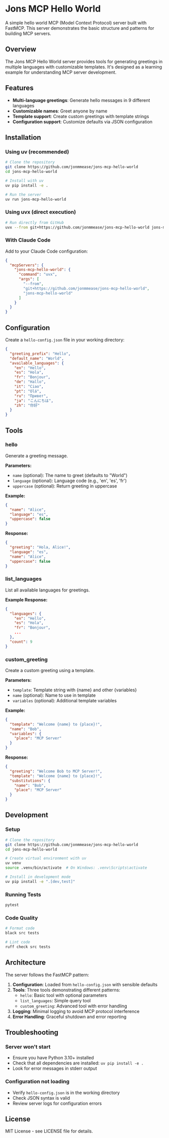 # Jons MCP Hello World

A simple hello world MCP (Model Context Protocol) server built with FastMCP. This server demonstrates the basic structure and patterns for building MCP servers.

## Overview

The Jons MCP Hello World server provides tools for generating greetings in multiple languages with customizable templates. It's designed as a learning example for understanding MCP server development.

## Features

- **Multi-language greetings**: Generate hello messages in 9 different languages
- **Customizable names**: Greet anyone by name
- **Template support**: Create custom greetings with template strings
- **Configuration support**: Customize defaults via JSON configuration

## Installation

### Using uv (recommended)

```bash
# Clone the repository
git clone https://github.com/jonmmease/jons-mcp-hello-world
cd jons-mcp-hello-world

# Install with uv
uv pip install -e .

# Run the server
uv run jons-mcp-hello-world
```

### Using uvx (direct execution)

```bash
# Run directly from GitHub
uvx --from git+https://github.com/jonmmease/jons-mcp-hello-world jons-mcp-hello-world
```

### With Claude Code

Add to your Claude Code configuration:

```json
{
  "mcpServers": {
    "jons-mcp-hello-world": {
      "command": "uvx",
      "args": [
        "--from",
        "git+https://github.com/jonmmease/jons-mcp-hello-world",
        "jons-mcp-hello-world"
      ]
    }
  }
}
```

## Configuration

Create a `hello-config.json` file in your working directory:

```json
{
  "greeting_prefix": "Hello",
  "default_name": "World",
  "available_languages": {
    "en": "Hello",
    "es": "Hola",
    "fr": "Bonjour",
    "de": "Hallo",
    "it": "Ciao",
    "pt": "Olá",
    "ru": "Привет",
    "ja": "こんにちは",
    "zh": "你好"
  }
}
```

## Tools

### hello

Generate a greeting message.

**Parameters:**
- `name` (optional): The name to greet (defaults to "World")
- `language` (optional): Language code (e.g., 'en', 'es', 'fr')
- `uppercase` (optional): Return greeting in uppercase

**Example:**
```json
{
  "name": "Alice",
  "language": "es",
  "uppercase": false
}
```

**Response:**
```json
{
  "greeting": "Hola, Alice!",
  "language": "es",
  "name": "Alice",
  "uppercase": false
}
```

### list_languages

List all available languages for greetings.

**Example Response:**
```json
{
  "languages": {
    "en": "Hello",
    "es": "Hola",
    "fr": "Bonjour",
    ...
  },
  "count": 9
}
```

### custom_greeting

Create a custom greeting using a template.

**Parameters:**
- `template`: Template string with {name} and other {variables}
- `name` (optional): Name to use in template
- `variables` (optional): Additional template variables

**Example:**
```json
{
  "template": "Welcome {name} to {place}!",
  "name": "Bob",
  "variables": {
    "place": "MCP Server"
  }
}
```

**Response:**
```json
{
  "greeting": "Welcome Bob to MCP Server!",
  "template": "Welcome {name} to {place}!",
  "substitutions": {
    "name": "Bob",
    "place": "MCP Server"
  }
}
```

## Development

### Setup

```bash
# Clone the repository
git clone https://github.com/jonmmease/jons-mcp-hello-world
cd jons-mcp-hello-world

# Create virtual environment with uv
uv venv
source .venv/bin/activate  # On Windows: .venv\Scripts\activate

# Install in development mode
uv pip install -e ".[dev,test]"
```

### Running Tests

```bash
pytest
```

### Code Quality

```bash
# Format code
black src tests

# Lint code
ruff check src tests
```

## Architecture

The server follows the FastMCP pattern:

1. **Configuration**: Loaded from `hello-config.json` with sensible defaults
2. **Tools**: Three tools demonstrating different patterns:
   - `hello`: Basic tool with optional parameters
   - `list_languages`: Simple query tool
   - `custom_greeting`: Advanced tool with error handling
3. **Logging**: Minimal logging to avoid MCP protocol interference
4. **Error Handling**: Graceful shutdown and error reporting

## Troubleshooting

### Server won't start
- Ensure you have Python 3.10+ installed
- Check that all dependencies are installed: `uv pip install -e .`
- Look for error messages in stderr output

### Configuration not loading
- Verify `hello-config.json` is in the working directory
- Check JSON syntax is valid
- Review server logs for configuration errors

## License

MIT License - see LICENSE file for details.